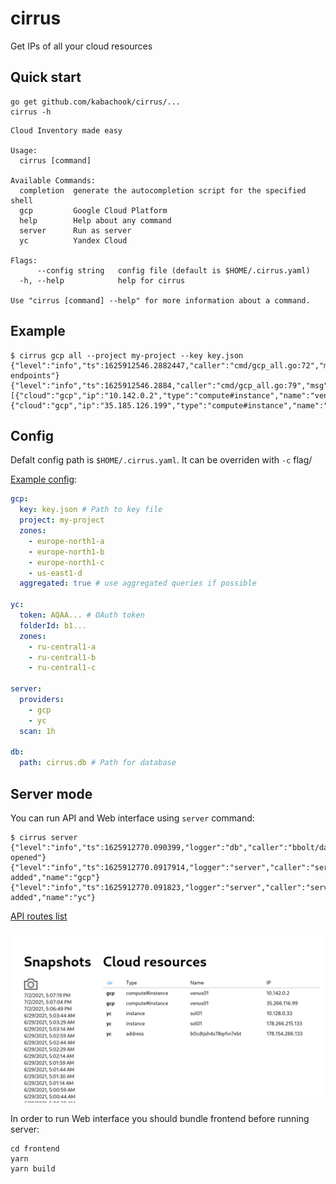 # cirrus

Get IPs of all your cloud resources

## Quick start

```shell
go get github.com/kabachook/cirrus/...
cirrus -h
```

```
Cloud Inventory made easy

Usage:
  cirrus [command]

Available Commands:
  completion  generate the autocompletion script for the specified shell
  gcp         Google Cloud Platform
  help        Help about any command
  server      Run as server
  yc          Yandex Cloud

Flags:
      --config string   config file (default is $HOME/.cirrus.yaml)
  -h, --help            help for cirrus

Use "cirrus [command] --help" for more information about a command.
```

## Example

```shell
$ cirrus gcp all --project my-project --key key.json
{"level":"info","ts":1625912546.2882447,"caller":"cmd/gcp_all.go:72","msg":"Got endpoints"}
{"level":"info","ts":1625912546.2884,"caller":"cmd/gcp_all.go:79","msg":"","endpoints":[{"cloud":"gcp","ip":"10.142.0.2","type":"compute#instance","name":"venus01"},{"cloud":"gcp","ip":"35.185.126.199","type":"compute#instance","name":"venus01"}]}
```

## Config

Defalt config path is `$HOME/.cirrus.yaml`. It can be overriden with `-c` flag/

[Example config](./cirrus.example.yaml):

```yaml
gcp:
  key: key.json # Path to key file
  project: my-project
  zones:
    - europe-north1-a
    - europe-north1-b
    - europe-north1-c
    - us-east1-d
  aggregated: true # use aggregated queries if possible

yc:
  token: AQAA... # OAuth token
  folderId: b1...
  zones:
    - ru-central1-a
    - ru-central1-b
    - ru-central1-c

server:
  providers:
    - gcp
    - yc
  scan: 1h

db:
  path: cirrus.db # Path for database
```

## Server mode

You can run API and Web interface using `server` command:

```shell
$ cirrus server
{"level":"info","ts":1625912770.090399,"logger":"db","caller":"bbolt/database.go:44","msg":"Database opened"}
{"level":"info","ts":1625912770.0917914,"logger":"server","caller":"server/generator.go:28","msg":"Provider added","name":"gcp"}
{"level":"info","ts":1625912770.091823,"logger":"server","caller":"server/generator.go:28","msg":"Provider added","name":"yc"}
```

[API routes list](./pkg/server/server.go)

![](./docs/web.png)

In order to run Web interface you should bundle frontend before running server:

```shell
cd frontend
yarn
yarn build
```
